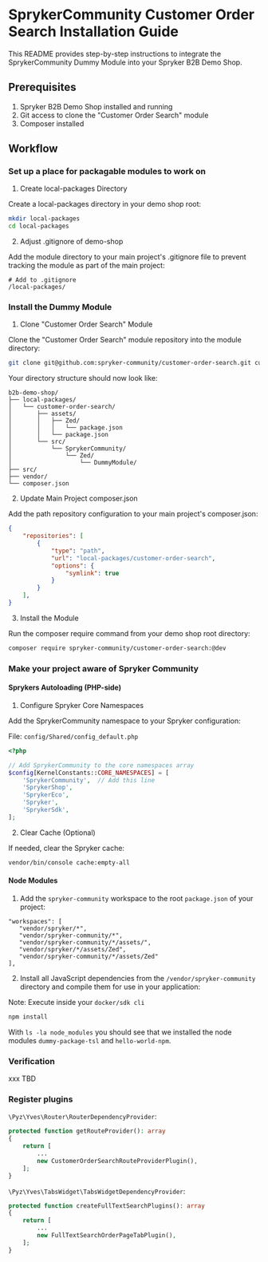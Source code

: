 # SprykerCommunity Customer Order Search Installation Guide

This README provides step-by-step instructions to integrate the SprykerCommunity Dummy Module into your Spryker B2B Demo Shop.

## Prerequisites

1. Spryker B2B Demo Shop installed and running
2. Git access to clone the "Customer Order Search" module
3. Composer installed

## Workflow

### Set up a place for packagable modules to work on

1. Create local-packages Directory

Create a local-packages directory in your demo shop root:

```bash
mkdir local-packages
cd local-packages
```

2. Adjust .gitignore of demo-shop

Add the module directory to your main project's .gitignore file to prevent tracking the module as part of the main project:

```
# Add to .gitignore
/local-packages/
```

### Install the Dummy Module

1. Clone "Customer Order Search" Module

Clone the "Customer Order Search" module repository into the module directory:

```bash
git clone git@github.com:spryker-community/customer-order-search.git customer-order-search
```

Your directory structure should now look like:

```text
b2b-demo-shop/
├── local-packages/
│   └── customer-order-search/
│       ├── assets/
│       │   ├── Zed/
│       │   │   └── package.json
│       │   └── package.json
│       └── src/
│           └── SprykerCommunity/
│               └── Zed/
│                   └── DummyModule/
├── src/
├── vendor/
└── composer.json
```

2. Update Main Project composer.json

Add the path repository configuration to your main project's composer.json:

```json
{
    "repositories": [
        {
            "type": "path",
            "url": "local-packages/customer-order-search",
            "options": {
                "symlink": true
            }
        }
    ],
}
```

3. Install the Module

Run the composer require command from your demo shop root directory:

```bash
composer require spryker-community/customer-order-search:@dev
```

### Make your project aware of Spryker Community

#### Sprykers Autoloading (PHP-side)

1. Configure Spryker Core Namespaces

Add the SprykerCommunity namespace to your Spryker configuration:

File: `config/Shared/config_default.php`

```php
<?php

// Add SprykerCommunity to the core namespaces array
$config[KernelConstants::CORE_NAMESPACES] = [
    'SprykerCommunity',  // Add this line
    'SprykerShop',
    'SprykerEco',
    'Spryker',
    'SprykerSdk',
];
```

2. Clear Cache (Optional)

If needed, clear the Spryker cache:

```bash
vendor/bin/console cache:empty-all
```

#### Node Modules

1. Add the `spryker-community` workspace to the root `package.json` of your project:

```
"workspaces": [
   "vendor/spryker/*",
   "vendor/spryker-community/*",
   "vendor/spryker-community/*/assets/",
   "vendor/spryker/*/assets/Zed",
   "vendor/spryker-community/*/assets/Zed"
],
```

2. Install all JavaScript dependencies from the `/vendor/spryker-community` directory and compile them for use in your application:

Note: Execute inside your `docker/sdk cli`
```bash
npm install
```

With `ls -la node_modules` you should see that we installed the node modules `dummy-package-tsl` and `hello-world-npm`.


### Verification

xxx TBD

### Register plugins

`\Pyz\Yves\Router\RouterDependencyProvider`:
```php
protected function getRouteProvider(): array
{
    return [
        ...
        new CustomerOrderSearchRouteProviderPlugin(),
    ];
}
```

`\Pyz\Yves\TabsWidget\TabsWidgetDependencyProvider`:
```php
protected function createFullTextSearchPlugins(): array
{
    return [
        ...
        new FullTextSearchOrderPageTabPlugin(),
    ];
}

```
